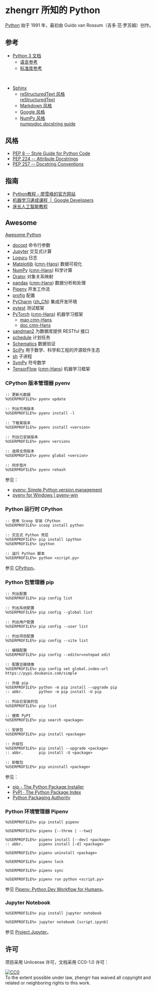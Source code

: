 # zhengrr 所知的 Python

[Python](https://python.org/) 始于 1991 年，最初由 Guido van Rossum（吉多·范·罗苏姆）创作。

## 参考

*   [Python 3 文档](https://docs.python.org/zh-cn/3/)
    *   [语言参考](https://docs.python.org/zh-cn/3/reference/index.html)
    *   [标准库参考](https://docs.python.org/zh-cn/3/library/index.html)

<br>

*   [Sphinx](https://www.sphinx-doc.org/zh_CN/master/)
    *   [reStructuredText 风格](https://www.sphinx-doc.org/zh_CN/master/usage/restructuredtext/index.html)  
        [reStructuredText](http://docutils.sourceforge.net/rst.html)
    *   [Markdown 风格](https://www.sphinx-doc.org/zh_CN/master/usage/markdown.html)
    *   [Google 风格](https://www.sphinx-doc.org/zh_CN/master/usage/extensions/example_google.html)
    *   [NumPy 风格](https://www.sphinx-doc.org/zh_CN/master/usage/extensions/example_numpy.html)  
        [numpydoc docstring guide](https://numpydoc.readthedocs.io/en/latest/format.html)

## 风格

*   [PEP 8 -- Style Guide for Python Code](https://python.org/dev/peps/pep-0008/)
*   [PEP 224 -- Attribute Docstrings](https://python.org/dev/peps/pep-0224/)
*   [PEP 257 -- Docstring Conventions](https://python.org/dev/peps/pep-0257/)

## 指南

*   [Python教程 - 廖雪峰的官方网站](https://www.liaoxuefeng.com/wiki/0014316089557264a6b348958f449949df42a6d3a2e542c000)
*   [机器学习速成课程 &nbsp;|&nbsp; Google Developers](https://developers.google.cn/machine-learning/crash-course/)
*   [床长人工智能教程](https://captainbed.net/)

## Awesome

[Awesome Python](https://awesome-python.com/)

*   [docopt](http://docopt.org/) 命令行参数
*   [Jupyter](https://jupyter.org/) 交互式计算
*   [Loguru](https://github.com/Delgan/loguru) 日志
*   [Matplotlib](https://matplotlib.org/) ([cmn-Hans](https://matplotlib.org.cn/)) 数据可视化
*   [NumPy](https://numpy.org/) ([cmn-Hans](https://numpy.org.cn/)) 科学计算
*   [Orator](https://github.com/sdispater/orator) 对象关系映射
*   [pandas](https://pandas.pydata.org/) ([cmn-Hans](https://pypandas.cn/)) 数据分析和处理
*   [Pipenv](https://pypi.org/project/pipenv/) 开发工作流
*   [profig](https://github.com/dhagrow/profig) 配置
*   [PyCharm](https://jetbrains.com/pycharm) ([zh_CN](https://github.com/pingfangx/jetbrains-in-chinese/tree/master/PyCharm)) 集成开发环境
*   [pytest](https://pytest.org/) 测试框架
*   [PyTorch](https://pytorch.org/) ([cmn-Hans](https://pytorch.apachecn.org/)) 机器学习框架
    *   [man cmn-Hans](https://github.com/zergtant/pytorch-handbook)
    *   [doc cmn-Hans](https://pytorch-cn.readthedocs.io/zh/latest/)
*   [sandman2](https://github.com/jeffknupp/sandman2) 为数据库提供 RESTful 接口
*   [schedule](https://github.com/dbader/schedule) 计划任务
*   [Schematics](https://github.com/schematics/schematics) 数据验证 
*   [SciPy](https://scipy.org/) 用于数学、科学和工程的开源软件生态
*   [sh](https://github.com/amoffat/sh) 子进程
*   [SymPy](https://sympy.org/) 符号数学
*   [TensorFlow](https://tensorflow.google.cn) ([cmn-Hans](http://tensorfly.cn/)) 机器学习框架

### CPython 版本管理器 pyenv

``` batch
:: 更新元数据
%USERPROFILE%> pyenv update

:: 列出可用版本
%USERPROFILE%> pyenv install -l

:: 下载某版本
%USERPROFILE%> pyenv install <version>

:: 列出已安装版本
%USERPROFILE%> pyenv versions

:: 选择全局版本
%USERPROFILE%> pyenv global <version>

:: 同步垫片
%USERPROFILE%> pyenv rehash
```

参见：

*   [pyenv: Simple Python version management](https://github.com/pyenv/pyenv)
*   [pyenv for Windows | pyenv-win](https://pyenv-win.github.io/pyenv-win/)

### Python 运行时 CPython

``` batch
:: 使用 Scoop 安装 CPython
%USERPROFILE%> scoop install python

:: 交互式 Python 壳层
%USERPROFILE%> pip install ipython
%USERPROFILE%> ipython

:: 运行 Python 脚本
%USERPROFILE%> python <script.py>
```

参见 [CPython](https://github.com/python/cpython)。

### Python 包管理器 pip

``` batch
:: 列出配置
%USERPROFILE%> pip config list

:: 列出系统配置
%USERPROFILE%> pip config --global list

:: 列出用户配置
%USERPROFILE%> pip config --user list

:: 列出项目配置
%USERPROFILE%> pip config --site list

:: 编辑配置
%USERPROFILE%> pip config --editor=notepad edit

:: 配置豆瓣镜像
%USERPROFILE%> pip config set global.index-url https://pypi.doubanio.com/simple

:: 升级 pip
%USERPROFILE%> python -m pip install --upgrade pip
:: abbr.       python -m pip install -U pip

:: 列出已安装的包
%USERPROFILE%> pip list

:: 搜索 PyPI
%USERPROFILE%> pip search <package>

:: 安装包
%USERPROFILE%> pip install <package>

:: 升级包
%USERPROFILE%> pip install --upgrade <package>
:: abbr.       pip install -U <package>

:: 卸载包
%USERPROFILE%> pip uninstall <package>
```

参见：

*   [pip - The Python Package Installer](https://pip.pypa.io/en/stable/)
*   [PyPI · The Python Package Index](https://pypi.org/)
*   [Python Packaging Authority](https://www.pypa.io/en/latest/)

### Python 环境管理器 Pipenv

``` batch
%USERPROFILE%> pip install pipenv

%USERPROFILE%> pipenv {--three | --two}

%USERPROFILE%> pipenv install [--dev] <package>
:: abbr.       pipenv install [-d] <package>

%USERPROFILE%> pipenv uninstall <package>

%USERPROFILE%> pipenv lock

%USERPROFILE%> pipenv sync

%USERPROFILE%> pipenv run python <script.py>
```

参见 [Pipenv: Python Dev Workflow for Humans](https://pipenv.pypa.io/en/latest/)。

### Jupyter Notebook

```batch
%USERPROFILE%> pip install jupyter notebook

%USERPROFILE%> jupyter notebook [script.ipynb]
```

参见 [Project Jupyter](https://jupyter.org/)。

## 许可

项目采用 Unlicense 许可，文档采用 CC0-1.0 许可：

<p xmlns:dct="https://purl.org/dc/terms/">
  <a rel="license"
     href="https://creativecommons.org/publicdomain/zero/1.0/">
    <img src="https://licensebuttons.net/p/zero/1.0/88x31.png" style="border-style: none;" alt="CC0" />
  </a>
  <br />
  To the extent possible under law,
  <span resource="[_:publisher]" rel="dct:publisher">
    <span property="dct:title">zhengrr</span></span>
  has waived all copyright and related or neighboring rights to this work.
</p>
